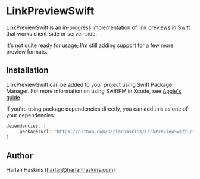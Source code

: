# LinkPreviewSwift

LinkPreviewSwift is an in-progress implementation of link previews in Swift that works client-side or server-side.

It's not quite ready for usage; I'm still adding support for a few more preview formats.

## Installation

LinkPreviewSwift can be added to your project using Swift Package Manager. For more
information on using SwiftPM in Xcode, see [Apple's guide](https://developer.apple.com/documentation/xcode/adding-package-dependencies-to-your-app)

If you're using package dependencies directly, you can add this as one of your dependencies:

```swift
dependencies: [
    .package(url: "https://github.com/harlanhaskins/LinkPreviewSwift.git", branch: "main")
]
```

## Author

Harlan Haskins ([harlan@harlanhaskins.com](mailto:harlan@harlanhaskins.com))
